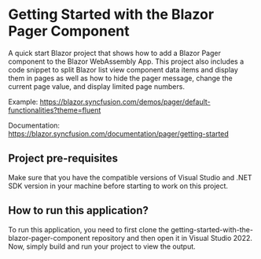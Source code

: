 # Getting Started with the Blazor Pager Component

A quick start Blazor project that shows how to add a Blazor Pager component to the Blazor WebAssembly App. This project also includes a code snippet to split Blazor list view component data items and display them in pages as well as how to hide the pager message, change the current page value, and display limited page numbers.

Example: https://blazor.syncfusion.com/demos/pager/default-functionalities?theme=fluent

Documentation:  https://blazor.syncfusion.com/documentation/pager/getting-started

## Project pre-requisites

Make sure that you have the compatible versions of Visual Studio and .NET SDK version in your machine before starting to work on this project.

## How to run this application?

To run this application, you need to first clone the getting-started-with-the-blazor-pager-component repository and then open it in Visual Studio 2022. Now, simply build and run your project to view the output.

